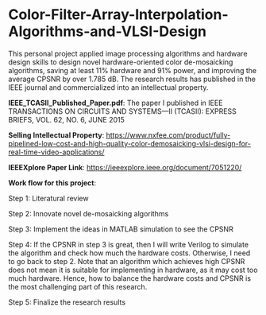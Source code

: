# Color-Filter-Array-Interpolation-Algorithms-and-VLSI-Design
This personal project applied image processing algorithms and hardware design skills to design novel hardware-oriented color de-mosaicking algorithms, saving at least 11% hardware and 91% power, and improving the average CPSNR by over 1.785 dB. The research results has published in the IEEE journal and commercialized into an intellectual property.

**IEEE_TCASII_Published_Paper.pdf**: The paper I published in IEEE TRANSACTIONS ON CIRCUITS AND SYSTEMS—II (TCASII): EXPRESS BRIEFS, VOL. 62, NO. 6, JUNE 2015

**Selling Intellectual Property**: https://www.nxfee.com/product/fully-pipelined-low-cost-and-high-quality-color-demosaicking-vlsi-design-for-real-time-video-applications/

**IEEEXplore Paper Link**: https://ieeexplore.ieee.org/document/7051220/

**Work flow for this project**:

  Step 1: Literatural review

  Step 2: Innovate novel de-mosaicking algorithms

  Step 3: Implement the ideas in MATLAB simulation to see the CPSNR

  Step 4: If the CPSNR in step 3 is great, then I will write Verilog to simulate the algorithm and check how much the hardware costs. Otherwise, I need to go back to step 2. Note that an algorithm which achieves high CPSNR does not mean it is suitable for implementing in hardware, as it may cost too much hardware. Hence, how to balance the hardware costs and CPSNR is the most challenging part of this research.

  Step 5: Finalize the research results
